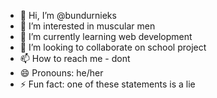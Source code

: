 - 👋 Hi, I’m @bundurnieks
- 👀 I’m interested in muscular men
- 🌱 I’m currently learning web development
- 💞️ I’m looking to collaborate on school project
- 📫 How to reach me - dont
- 😄 Pronouns: he/her
- ⚡ Fun fact: one of these statements is a lie

<!---
bundurnieks/bundurnieks is a ✨ special ✨ repository because its `README.md` (this file) appears on your GitHub profile.
You can click the Preview link to take a look at your changes.
--->
